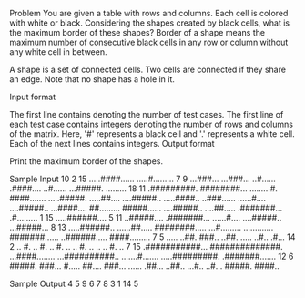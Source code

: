 Problem
You are given a table with  rows and  columns. Each cell is colored with white or black. Considering the shapes created by black cells, what is the maximum border of these shapes? Border of a shape means the maximum number of consecutive black cells in any row or column without any white cell in between.

A shape is a set of connected cells. Two cells are connected if they share an edge. Note that no shape has a hole in it.

Input format

The first line contains  denoting the number of test cases.
The first line of each test case contains integers  denoting the number of rows and columns of the matrix. Here, '#' represents a black cell and '.' represents a white cell. 
Each of the next  lines contains  integers.
Output format

Print the maximum border of the shapes.


Sample Input
10
2 15
.....####......
.....#.........
7 9
...###...
...###...
..#......
.####....
..#......
...#####.
.........
18 11
.#########.
########...
.........#.
####.......
.....#####.
.....##....
....#####..
.....####..
..###......
......#....
....#####..
...####....
##.........
#####......
....#####..
....##.....
.#######...
.#.........
1 15
.....######....
5 11
..#####....
.#######...
......#....
....#####..
...#####...
8 13
.....######..
......##.....
########.....
...#.........
.............
#######......
..######.....
####.........
7 5
.....
..##.
###..
..##.
.....
..#..
.#...
14 2
..
#.
..
#.
..
#.
..
..
#.
..
..
..
#.
..
7 15
.###########...
##############.
...####........
...##########..
.......#.......
.....#########.
.#######.......
12 6
#####.
###...
#.....
##....
###...
......
.##...
..##..
...#..
..#...
#####.
####..


Sample Output
4
5
9
6
7
8
3
1
14
5
